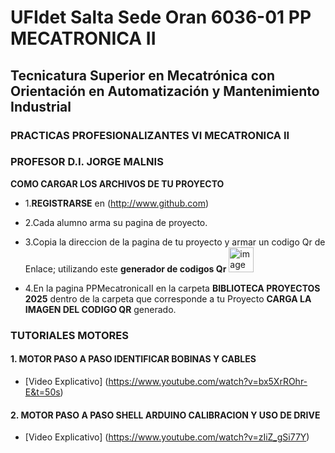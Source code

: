 # UFIdet Salta Sede Oran 6036-01  PP MECATRONICA II
## Tecnicatura Superior en Mecatrónica con Orientación en Automatización y Mantenimiento Industrial 
### PRACTICAS PROFESIONALIZANTES VI MECATRONICA II  
### PROFESOR D.I. JORGE MALNIS
**COMO CARGAR LOS ARCHIVOS DE TU PROYECTO**
* 1.**REGISTRARSE** en (http://www.github.com)
* 2.Cada alumno arma su pagina de proyecto.
* 3.Copia la direccion de la pagina de tu proyecto y armar un codigo Qr de Enlace; utilizando este **generador de codigos Qr** <img width="40" height="40" alt="image" src="https://github.com/user-attachments/assets/b5070e5d-ccd0-49af-acdf-e5e79f5bc138" />
 
* 4.En la pagina PPMecatronicaII en la carpeta **BIBLIOTECA PROYECTOS 2025** dentro de la carpeta que corresponde a tu Proyecto **CARGA LA IMAGEN DEL CODIGO QR** generado.

### TUTORIALES MOTORES
#### 1. MOTOR PASO A PASO IDENTIFICAR BOBINAS Y CABLES
* [Video Explicativo] (https://www.youtube.com/watch?v=bx5XrROhr-E&t=50s)
#### 2. MOTOR PASO A PASO SHELL ARDUINO CALIBRACION Y USO DE DRIVE
* [Video Explicativo] (https://www.youtube.com/watch?v=zIiZ_gSi77Y)


